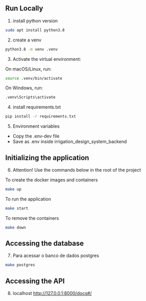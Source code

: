 ## Run Locally

1. install python version

```bash
sudo apt install python3.8
```

2. create a venv

```bash
python3.8 -m venv .venv
```

3. Activate the virtual environment:

On macOS/Linux, run:

```bash
source .venv/bin/activate
```

On Windows, run:

```bash
.venv\Scripts\activate
```

4. install requirements.txt

```bash
pip install -r requirements.txt
```

5. Environment variables
- Copy the .env-dev file
- Save as .env inside irrigation_design_system_backend

## Initializing the application
6. Attention! Use the commands below in the root of the project

To create the docker images and containers
```bash
make up
```

To run the application
```bash
make start
``` 

To remove the containers
```bash
make down
``` 

## Accessing the database
7. Para acessar o banco de dados postgres
```bash
make postgres
```

## Accessing the API
8. localhost 
http://127.0.0.1:8000/docs#/